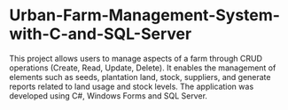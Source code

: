 # Urban-Farm-Management-System-with-C-and-SQL-Server
This project allows users to manage aspects of a farm through CRUD operations (Create, Read, Update, Delete). It enables the management of elements such as seeds, plantation land, stock, suppliers, and generate reports related to land usage and stock levels.  The application was developed using C#, Windows Forms and SQL Server.
